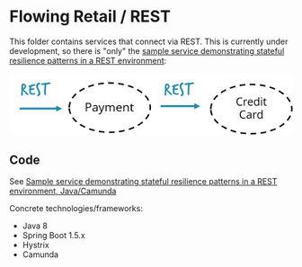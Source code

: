 # Flowing Retail / REST

This folder contains services that connect via REST. This is currently under development, so there is "only" the [sample service demonstrating stateful resilience patterns in a REST environment](java/payment/):

![](java/payment/docs/situation.png)


## Code

See [Sample service demonstrating stateful resilience patterns in a REST environment, Java/Camunda](java/payment/)

Concrete technologies/frameworks:

* Java 8
* Spring Boot 1.5.x
* Hystrix
* Camunda
